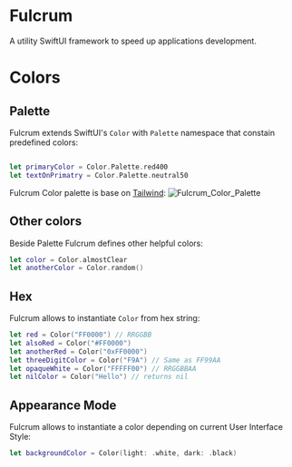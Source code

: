 # Fulcrum

A utility SwiftUI framework to speed up applications development.

# Colors

## Palette
Fulcrum extends SwiftUI's `Color` with `Palette` namespace that constain predefined colors:
```swift

let primaryColor = Color.Palette.red400
let textOnPrimatry = Color.Palette.neutral50
```

Fulcrum Color palette is base on [Tailwind](https://tailwindcss.com/docs/customizing-colors):
![Fulcrum_Color_Palette](https://user-images.githubusercontent.com/6362174/216835644-1962a9ec-8242-4fc1-8d1c-495e30603a00.jpg)

## Other colors
Beside Palette Fulcrum defines other helpful colors:
```swift
let color = Color.almostClear
let anotherColor = Color.random()
```

## Hex
Fulcrum allows to instantiate `Color` from hex string:
```swift
let red = Color("FF0000") // RRGGBB
let alsoRed = Color("#FF0000") 
let anotherRed = Color("0xFF0000")
let threeDigitColor = Color("F9A") // Same as FF99AA
let opaqueWhite = Color("FFFFF00") // RRGGBBAA
let nilColor = Color("Hello") // returns nil
```

## Appearance Mode
Fulcrum allows to instantiate a color depending on current User Interface Style:
```swift
let backgroundColor = Color(light: .white, dark: .black)
```